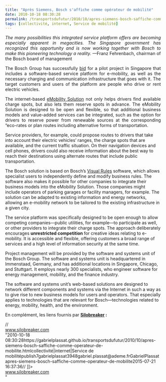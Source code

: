 ```yaml
---
title: "Après Siemens, Bosch s'affiche comme opérateur de mobilité"
date: 2010-10-18 08:30:28
permalink: /transportsdufutur/2010/10/apres-siemens-bosch-saffiche-comme-operateur-de-mobilite.html
tags: [collectivité, internet, Service de mobilité]
---
```


<p style="text-align: justify"><em>The many possibilities this integrated service platform offers are becoming especially apparent in megacities. The Singapore government has recognized this opportunity and is now working together with Bosch to make this pioneering technology a reality. </em>—Franz Fehrenbach, chairman of the Bosch board of management</p> <div> <p style="text-align: justify">The Bosch Group has successfully <a href="http://www.bosch-presse.de/TBWebDB/en-US/Presstext.cfm?id=4851">bid</a> for a pilot project in Singapore that includes a software-based service platform for e-mobility, as well as the necessary charging and communication infrastructure that goes with it. The target customers and users of the platform are people who drive or rent electric vehicles.</p> <p style="text-align: justify">The internet-based <a href="http://www.bosch-emobility.com/en/index.html">eMobility Solution</a> not only helps drivers find available charge spots, but also lets them reserve spots in advance. The eMobility Solution is designed to be open and flexible, so that additional business models and value-added services can be integrated, such as the option for drivers to reserve power from renewable sources at the corresponding “eco-rates or plan routes including alternative forms of transportation. </p></div>  <!--more-->   <p style=""text-align: justify"">Service providers, for example, could propose routes to drivers that take into account their electric vehicles’ ranges, the charge spots that are available, and the current traffic situation. On their navigation devices and cell phones, drivers could also receive information about the best way to reach their destinations using alternate routes that include public transportation.</p> <p style=""text-align: justify"">The Bosch solution is based on Bosch’s <a href=""http://www.visual-rules.com/business-rules-management-enterprise-decision-management.html"">Visual Rules</a> software, which allows specialist users to independently define and modify business rules. The software also makes it possible for other companies to integrate their business models into the eMobility Solution. Those companies might include operators of parking garages or facility managers, for example. The solution can be adapted to existing information and energy networks, allowing an e-mobility network to be tailored to the existing infrastructure in a given city.</p> <p style=""text-align: justify"">The service platform was specifically designed to be open enough to allow competing companies—public utilities, for example—to participate as well, or other providers to integrate their charge spots. The approach deliberately encourages <strong>unrestricted competition </strong>for creative ideas relating to e-mobility. It is accessible and flexible, offering customers a broad range of services and a high level of information security at the same time.</p> <p style=""text-align: justify"">Project management will be provided by the software and systems unit of the Bosch Group. The software and systems unit is headquartered in Immenstaad, Germany, and has additional locations in Singapore, Chicago, and Stuttgart. It employs nearly 300 specialists, who engineer software for energy management, mobility, and the finance industry.</p> <p style=""text-align: justify"">The software and systems unit’s web-based solutions are designed to network different components and systems via the Internet in such a way as to give rise to new business models for users and operators. That especially applies to technologies that are relevant for Bosch—technologies related to energy, mobility, health, and the environment.</p> <p style=""text-align: justify"">En complément, les liens fournis par <strong><a href=""http://www.silobreaker.com/FlashNetwork.aspx?FreetextSearchStrings=emobility&q=emobility&rd=true"" target=""_blank"">Silobreaker</a> :</strong></p>   // <![CDATA[ $(document).ready(function() {myWidget = new Silobreaker.Network({ query:"emobility",showSliders: false, showTrashcan: false, showZoom: false, width: 400, height: 300, totalNodes: 10, apiKey: "fx8m1grhumxl6rmr3hc3", linkBaseUrl: "http://www.silobreaker.com/" }) Silobreaker.injectWidget("widget_b171f58078", myWidget) }) // ]]> <div><a class=""SB siloLink"" href=""http://www.silobreaker.com"">www.silobreaker.com</a></div>"2010-10-18 08:30:28https://gabrielplassat.github.io/transportsdufutur/2010/10/apres-siemens-bosch-saffiche-comme-operateur-de-mobilite.htmlcollectivité|internet|Service de mobilitépublish7gabrielplassat3948gabriel.plassat@ademe.frGabrielPlassatapres-siemens-bosch-saffiche-comme-operateur-de-mobilite2015-07-21 16:37:36// ]]> <div><a class=""SB siloLink"" href=""http://www.silobreaker.com"">www.silobreaker.com</a></div>"
